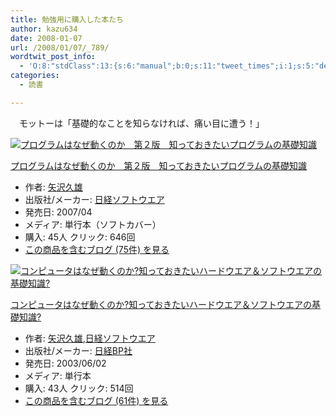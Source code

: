 ```yaml
---
title: 勉強用に購入した本たち
author: kazu634
date: 2008-01-07
url: /2008/01/07/_789/
wordtwit_post_info:
  - 'O:8:"stdClass":13:{s:6:"manual";b:0;s:11:"tweet_times";i:1;s:5:"delay";i:0;s:7:"enabled";i:1;s:10:"separation";s:2:"60";s:7:"version";s:3:"3.7";s:14:"tweet_template";b:0;s:6:"status";i:2;s:6:"result";a:0:{}s:13:"tweet_counter";i:2;s:13:"tweet_log_ids";a:1:{i:0;i:3583;}s:9:"hash_tags";a:0:{}s:8:"accounts";a:1:{i:0;s:7:"kazu634";}}'
categories:
  - 読書

---
```

<div class="section">
<p>
    　モットーは「基礎的なことを知らなければ、痛い目に遭う！」
</p>
  
<div class="hatena-asin-detail">
<a href="http://www.amazon.co.jp/dp/4822283151/?tag=hatena_st1-22&ascsubtag=d-7ibv" onclick="__gaTracker('send', 'event', 'outbound-article', 'http://www.amazon.co.jp/dp/4822283151/?tag=hatena_st1-22&ascsubtag=d-7ibv', '');"><img src="https://images-na.ssl-images-amazon.com/images/I/513mo%2Byq4WL._SL160_.jpg" class="hatena-asin-detail-image" alt="プログラムはなぜ動くのか　第２版　知っておきたいプログラムの基礎知識" title="プログラムはなぜ動くのか　第２版　知っておきたいプログラムの基礎知識" /></a></p> 
    
<div class="hatena-asin-detail-info">
<p class="hatena-asin-detail-title">
<a href="http://www.amazon.co.jp/dp/4822283151/?tag=hatena_st1-22&ascsubtag=d-7ibv" onclick="__gaTracker('send', 'event', 'outbound-article', 'http://www.amazon.co.jp/dp/4822283151/?tag=hatena_st1-22&ascsubtag=d-7ibv', 'プログラムはなぜ動くのか　第２版　知っておきたいプログラムの基礎知識');">プログラムはなぜ動くのか　第２版　知っておきたいプログラムの基礎知識</a>
</p>
      
<ul>
<li>
<span class="hatena-asin-detail-label">作者:</span> <a href="http://d.hatena.ne.jp/keyword/%CC%F0%C2%F4%B5%D7%CD%BA" onclick="__gaTracker('send', 'event', 'outbound-article', 'http://d.hatena.ne.jp/keyword/%CC%F0%C2%F4%B5%D7%CD%BA', '矢沢久雄');" class="keyword">矢沢久雄</a>
</li>
<li>
<span class="hatena-asin-detail-label">出版社/メーカー:</span> <a href="http://d.hatena.ne.jp/keyword/%C6%FC%B7%D0%A5%BD%A5%D5%A5%C8%A5%A6%A5%A8%A5%A2" onclick="__gaTracker('send', 'event', 'outbound-article', 'http://d.hatena.ne.jp/keyword/%C6%FC%B7%D0%A5%BD%A5%D5%A5%C8%A5%A6%A5%A8%A5%A2', '日経ソフトウエア');" class="keyword">日経ソフトウエア</a>
</li>
<li>
<span class="hatena-asin-detail-label">発売日:</span> 2007/04
</li>
<li>
<span class="hatena-asin-detail-label">メディア:</span> 単行本（ソフトカバー）
</li>
<li>
<span class="hatena-asin-detail-label">購入</span>: 45人 <span class="hatena-asin-detail-label">クリック</span>: 646回
</li>
<li>
<a href="http://d.hatena.ne.jp/asin/4822283151" onclick="__gaTracker('send', 'event', 'outbound-article', 'http://d.hatena.ne.jp/asin/4822283151', 'この商品を含むブログ (75件) を見る');" target="_blank">この商品を含むブログ (75件) を見る</a>
</li>
</ul>
</div>
    
<div class="hatena-asin-detail-foot">
</div>
</div>
  
<div class="hatena-asin-detail">
<a href="http://www.amazon.co.jp/dp/4822281655/?tag=hatena_st1-22&ascsubtag=d-7ibv" onclick="__gaTracker('send', 'event', 'outbound-article', 'http://www.amazon.co.jp/dp/4822281655/?tag=hatena_st1-22&ascsubtag=d-7ibv', '');"><img src="https://images-na.ssl-images-amazon.com/images/I/51HlD8kdg3L._SL160_.jpg" class="hatena-asin-detail-image" alt="コンピュータはなぜ動くのか?知っておきたいハードウエア＆ソフトウエアの基礎知識?" title="コンピュータはなぜ動くのか?知っておきたいハードウエア＆ソフトウエアの基礎知識?" /></a></p> 
    
<div class="hatena-asin-detail-info">
<p class="hatena-asin-detail-title">
<a href="http://www.amazon.co.jp/dp/4822281655/?tag=hatena_st1-22&ascsubtag=d-7ibv" onclick="__gaTracker('send', 'event', 'outbound-article', 'http://www.amazon.co.jp/dp/4822281655/?tag=hatena_st1-22&ascsubtag=d-7ibv', 'コンピュータはなぜ動くのか?知っておきたいハードウエア＆ソフトウエアの基礎知識?');">コンピュータはなぜ動くのか?知っておきたいハードウエア＆ソフトウエアの基礎知識?</a>
</p>
      
<ul>
<li>
<span class="hatena-asin-detail-label">作者:</span> <a href="http://d.hatena.ne.jp/keyword/%CC%F0%C2%F4%B5%D7%CD%BA" onclick="__gaTracker('send', 'event', 'outbound-article', 'http://d.hatena.ne.jp/keyword/%CC%F0%C2%F4%B5%D7%CD%BA', '矢沢久雄');" class="keyword">矢沢久雄</a>,<a href="http://d.hatena.ne.jp/keyword/%C6%FC%B7%D0%A5%BD%A5%D5%A5%C8%A5%A6%A5%A8%A5%A2" onclick="__gaTracker('send', 'event', 'outbound-article', 'http://d.hatena.ne.jp/keyword/%C6%FC%B7%D0%A5%BD%A5%D5%A5%C8%A5%A6%A5%A8%A5%A2', '日経ソフトウエア');" class="keyword">日経ソフトウエア</a>
</li>
<li>
<span class="hatena-asin-detail-label">出版社/メーカー:</span> <a href="http://d.hatena.ne.jp/keyword/%C6%FC%B7%D0BP%BC%D2" onclick="__gaTracker('send', 'event', 'outbound-article', 'http://d.hatena.ne.jp/keyword/%C6%FC%B7%D0BP%BC%D2', '日経BP社');" class="keyword">日経BP社</a>
</li>
<li>
<span class="hatena-asin-detail-label">発売日:</span> 2003/06/02
</li>
<li>
<span class="hatena-asin-detail-label">メディア:</span> 単行本
</li>
<li>
<span class="hatena-asin-detail-label">購入</span>: 43人 <span class="hatena-asin-detail-label">クリック</span>: 514回
</li>
<li>
<a href="http://d.hatena.ne.jp/asin/4822281655" onclick="__gaTracker('send', 'event', 'outbound-article', 'http://d.hatena.ne.jp/asin/4822281655', 'この商品を含むブログ (61件) を見る');" target="_blank">この商品を含むブログ (61件) を見る</a>
</li>
</ul>
</div>
    
<div class="hatena-asin-detail-foot">
</div>
</div>
</div>
